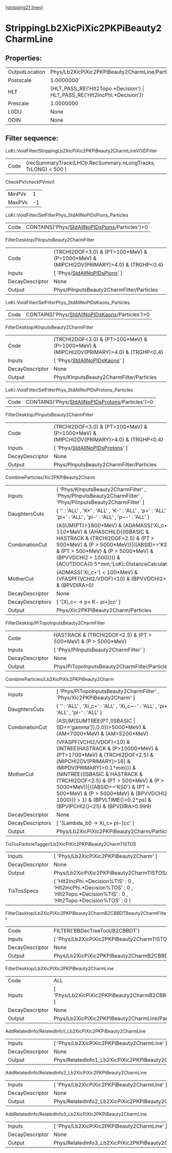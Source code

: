 [[stripping21 lines]](./stripping21-index)

# StrippingLb2XicPiXic2PKPiBeauty2CharmLine

## Properties:

|                |                                                                              |
|----------------|------------------------------------------------------------------------------|
| OutputLocation | Phys/Lb2XicPiXic2PKPiBeauty2CharmLine/Particles                              |
| Postscale      | 1.0000000                                                                    |
| HLT            | (HLT_PASS_RE('Hlt2Topo.\*Decision') \| HLT_PASS_RE('Hlt2IncPhi.\*Decision')) |
| Prescale       | 1.0000000                                                                    |
| L0DU           | None                                                                         |
| ODIN           | None                                                                         |

## Filter sequence:

LoKi::VoidFilter/StrippingLb2XicPiXic2PKPiBeauty2CharmLineVOIDFilter

|      |                                                                |
|------|----------------------------------------------------------------|
| Code | (recSummaryTrack(LHCb.RecSummary.nLongTracks, TrLONG) \< 500 ) |

CheckPV/checkPVmin1

|        |     |
|--------|-----|
| MinPVs | 1   |
| MaxPVs | -1  |

LoKi::VoidFilter/SelFilterPhys_StdAllNoPIDsPions_Particles

|      |                                                                                                    |
|------|----------------------------------------------------------------------------------------------------|
| Code | CONTAINS('Phys/[StdAllNoPIDsPions](./stripping21-commonparticles-stdallnopidspions)/Particles')\>0 |

FilterDesktop/PiInputsBeauty2CharmFilter

|                 |                                                                                               |
|-----------------|-----------------------------------------------------------------------------------------------|
| Code            | (TRCHI2DOF\<3.0) & (PT\>100\*MeV) & (P\>1000\*MeV) & (MIPCHI2DV(PRIMARY)\>4.0) & (TRGHP\<0.4) |
| Inputs          | [ 'Phys/[StdAllNoPIDsPions](./stripping21-commonparticles-stdallnopidspions)' ]             |
| DecayDescriptor | None                                                                                          |
| Output          | Phys/PiInputsBeauty2CharmFilter/Particles                                                     |

LoKi::VoidFilter/SelFilterPhys_StdAllNoPIDsKaons_Particles

|      |                                                                                                    |
|------|----------------------------------------------------------------------------------------------------|
| Code | CONTAINS('Phys/[StdAllNoPIDsKaons](./stripping21-commonparticles-stdallnopidskaons)/Particles')\>0 |

FilterDesktop/KInputsBeauty2CharmFilter

|                 |                                                                                               |
|-----------------|-----------------------------------------------------------------------------------------------|
| Code            | (TRCHI2DOF\<3.0) & (PT\>100\*MeV) & (P\>1000\*MeV) & (MIPCHI2DV(PRIMARY)\>4.0) & (TRGHP\<0.4) |
| Inputs          | [ 'Phys/[StdAllNoPIDsKaons](./stripping21-commonparticles-stdallnopidskaons)' ]             |
| DecayDescriptor | None                                                                                          |
| Output          | Phys/KInputsBeauty2CharmFilter/Particles                                                      |

LoKi::VoidFilter/SelFilterPhys_StdAllNoPIDsProtons_Particles

|      |                                                                                                        |
|------|--------------------------------------------------------------------------------------------------------|
| Code | CONTAINS('Phys/[StdAllNoPIDsProtons](./stripping21-commonparticles-stdallnopidsprotons)/Particles')\>0 |

FilterDesktop/PInputsBeauty2CharmFilter

|                 |                                                                                               |
|-----------------|-----------------------------------------------------------------------------------------------|
| Code            | (TRCHI2DOF\<3.0) & (PT\>100\*MeV) & (P\>1000\*MeV) & (MIPCHI2DV(PRIMARY)\>4.0) & (TRGHP\<0.4) |
| Inputs          | [ 'Phys/[StdAllNoPIDsProtons](./stripping21-commonparticles-stdallnopidsprotons)' ]         |
| DecayDescriptor | None                                                                                          |
| Output          | Phys/PInputsBeauty2CharmFilter/Particles                                                      |

CombineParticles/Xic2PKPiBeauty2Charm

|                  |                                                                                                                                                                                                                                                                                    |
|------------------|------------------------------------------------------------------------------------------------------------------------------------------------------------------------------------------------------------------------------------------------------------------------------------|
| Inputs           | [ 'Phys/KInputsBeauty2CharmFilter' , 'Phys/PInputsBeauty2CharmFilter' , 'Phys/PiInputsBeauty2CharmFilter' ]                                                                                                                                                                      |
| DaughtersCuts    | { '' : 'ALL' , 'K+' : 'ALL' , 'K-' : 'ALL' , 'p+' : 'ALL' , 'pi+' : 'ALL' , 'pi-' : 'ALL' , 'p~-' : 'ALL' }                                                                                                                                                                        |
| CombinationCut   | (ASUM(PT)\>1800\*MeV) & (ADAMASS('Xi_c+') \< 110\*MeV) & (AHASCHILD((ISBASIC & HASTRACK & (TRCHI2DOF\<2.5) & (PT \> 500\*MeV) & (P \> 5000\*MeV))\|((ABSID=='KS0') & (PT \> 500\*MeV) & (P \> 5000\*MeV) & (BPVVDCHI2 \> 1000)))) & (ACUTDOCA(0.5\*mm,'LoKi::DistanceCalculator')) |
| MotherCut        | (ADMASS('Xi_c+') \< 100\*MeV) & (VFASPF(VCHI2/VDOF)\<10) & (BPVVDCHI2\>36) & (BPVDIRA\>0)                                                                                                                                                                                          |
| DecayDescriptor  | None                                                                                                                                                                                                                                                                               |
| DecayDescriptors | [ '[Xi_c+ -\> p+ K- pi+]cc' ]                                                                                                                                                                                                                                                  |
| Output           | Phys/Xic2PKPiBeauty2Charm/Particles                                                                                                                                                                                                                                                |

FilterDesktop/PiTopoInputsBeauty2CharmFilter

|                 |                                                                   |
|-----------------|-------------------------------------------------------------------|
| Code            | HASTRACK & (TRCHI2DOF\<2.5) & (PT \> 500\*MeV) & (P \> 5000\*MeV) |
| Inputs          | [ 'Phys/PiInputsBeauty2CharmFilter' ]                           |
| DecayDescriptor | None                                                              |
| Output          | Phys/PiTopoInputsBeauty2CharmFilter/Particles                     |

CombineParticles/Lb2XicPiXic2PKPiBeauty2Charm

|                  |                                                                                                                                                                                                                                                                                                                                                                                                          |
|------------------|----------------------------------------------------------------------------------------------------------------------------------------------------------------------------------------------------------------------------------------------------------------------------------------------------------------------------------------------------------------------------------------------------------|
| Inputs           | [ 'Phys/PiTopoInputsBeauty2CharmFilter' , 'Phys/Xic2PKPiBeauty2Charm' ]                                                                                                                                                                                                                                                                                                                                |
| DaughtersCuts    | { '' : 'ALL' , 'Xi_c+' : 'ALL' , 'Xi_c~-' : 'ALL' , 'pi+' : 'ALL' , 'pi-' : 'ALL' }                                                                                                                                                                                                                                                                                                                      |
| CombinationCut   | (ASUM(SUMTREE(PT,(ISBASIC \| (ID=='gamma')),0.0))\>5000\*MeV) & (AM\<7000\*MeV) & (AM\>5200\*MeV)                                                                                                                                                                                                                                                                                                        |
| MotherCut        | (VFASPF(VCHI2/VDOF)\<10) & (INTREE(HASTRACK & (P\>10000\*MeV) & (PT\>1700\*MeV) & (TRCHI2DOF\<2.5) & (MIPCHI2DV(PRIMARY)\>16) & (MIPDV(PRIMARY)\>0.1\*mm))) & (NINTREE((ISBASIC & HASTRACK & (TRCHI2DOF\<2.5) & (PT \> 500\*MeV) & (P \> 5000\*MeV))\|((ABSID=='KS0') & (PT \> 500\*MeV) & (P \> 5000\*MeV) & (BPVVDCHI2 \> 1000))) \> 1) & (BPVLTIME()\>0.2\*ps) & (BPVIPCHI2()\<25) & (BPVDIRA\>0.999) |
| DecayDescriptor  | None                                                                                                                                                                                                                                                                                                                                                                                                     |
| DecayDescriptors | [ '[Lambda_b0 -\> Xi_c+ pi-]cc' ]                                                                                                                                                                                                                                                                                                                                                                    |
| Output           | Phys/Lb2XicPiXic2PKPiBeauty2Charm/Particles                                                                                                                                                                                                                                                                                                                                                              |

TisTosParticleTagger/Lb2XicPiXic2PKPiBeauty2CharmTISTOS

|                 |                                                                                                                                       |
|-----------------|---------------------------------------------------------------------------------------------------------------------------------------|
| Inputs          | [ 'Phys/Lb2XicPiXic2PKPiBeauty2Charm' ]                                                                                             |
| DecayDescriptor | None                                                                                                                                  |
| Output          | Phys/Lb2XicPiXic2PKPiBeauty2CharmTISTOS/Particles                                                                                     |
| TisTosSpecs     | { 'Hlt2IncPhi.\*Decision%TIS' : 0 , 'Hlt2IncPhi.\*Decision%TOS' : 0 , 'Hlt2Topo.\*Decision%TIS' : 0 , 'Hlt2Topo.\*Decision%TOS' : 0 } |

FilterDesktop/Lb2XicPiXic2PKPiBeauty2CharmB2CBBDTBeauty2CharmFilter

|                 |                                                                      |
|-----------------|----------------------------------------------------------------------|
| Code            | FILTER('BBDecTreeTool/B2CBBDT')                                      |
| Inputs          | [ 'Phys/Lb2XicPiXic2PKPiBeauty2CharmTISTOS' ]                      |
| DecayDescriptor | None                                                                 |
| Output          | Phys/Lb2XicPiXic2PKPiBeauty2CharmB2CBBDTBeauty2CharmFilter/Particles |

FilterDesktop/Lb2XicPiXic2PKPiBeauty2CharmLine

|                 |                                                                    |
|-----------------|--------------------------------------------------------------------|
| Code            | ALL                                                                |
| Inputs          | [ 'Phys/Lb2XicPiXic2PKPiBeauty2CharmB2CBBDTBeauty2CharmFilter' ] |
| DecayDescriptor | None                                                               |
| Output          | Phys/Lb2XicPiXic2PKPiBeauty2CharmLine/Particles                    |

AddRelatedInfo/RelatedInfo1_Lb2XicPiXic2PKPiBeauty2CharmLine

|                 |                                                              |
|-----------------|--------------------------------------------------------------|
| Inputs          | [ 'Phys/Lb2XicPiXic2PKPiBeauty2CharmLine' ]                |
| DecayDescriptor | None                                                         |
| Output          | Phys/RelatedInfo1_Lb2XicPiXic2PKPiBeauty2CharmLine/Particles |

AddRelatedInfo/RelatedInfo2_Lb2XicPiXic2PKPiBeauty2CharmLine

|                 |                                                              |
|-----------------|--------------------------------------------------------------|
| Inputs          | [ 'Phys/Lb2XicPiXic2PKPiBeauty2CharmLine' ]                |
| DecayDescriptor | None                                                         |
| Output          | Phys/RelatedInfo2_Lb2XicPiXic2PKPiBeauty2CharmLine/Particles |

AddRelatedInfo/RelatedInfo3_Lb2XicPiXic2PKPiBeauty2CharmLine

|                 |                                                              |
|-----------------|--------------------------------------------------------------|
| Inputs          | [ 'Phys/Lb2XicPiXic2PKPiBeauty2CharmLine' ]                |
| DecayDescriptor | None                                                         |
| Output          | Phys/RelatedInfo3_Lb2XicPiXic2PKPiBeauty2CharmLine/Particles |
